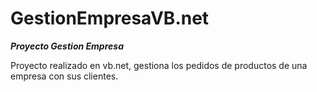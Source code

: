 # GestionEmpresaVB.net

***Proyecto Gestion Empresa***

Proyecto realizado en vb.net, gestiona los pedidos de productos de una empresa con sus clientes. 
